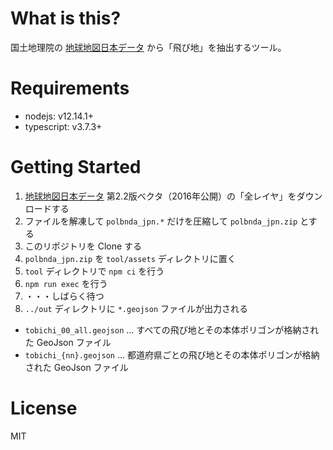 # What is this? 

国土地理院の [地球地図日本データ](https://www.gsi.go.jp/kankyochiri/gm_jpn.html) から「飛び地」を抽出するツール。

# Requirements

* nodejs: v12.14.1+
* typescript: v3.7.3+

# Getting Started

1. [地球地図日本データ](https://www.gsi.go.jp/kankyochiri/gm_jpn.html) 第2.2版ベクタ（2016年公開）の「全レイヤ」をダウンロードする
2. ファイルを解凍して ``polbnda_jpn.*`` だけを圧縮して ``polbnda_jpn.zip`` とする
3. このリポジトリを Clone する
4. ``polbnda_jpn.zip`` を ``tool/assets`` ディレクトリに置く
5. ``tool`` ディレクトリで ``npm ci`` を行う
6. ``npm run exec`` を行う
7. ・・・しばらく待つ
8. ``../out`` ディレクトリに ``*.geojson`` ファイルが出力される

* ``tobichi_00_all.geojson`` … すべての飛び地とその本体ポリゴンが格納された GeoJson ファイル
* ``tobichi_{nn}.geojson`` … 都道府県ごとの飛び地とその本体ポリゴンが格納された GeoJson ファイル

# License

MIT